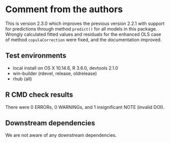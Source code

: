 # Comment from the authors
This is version 2.3.0 which improves the previous version 2.2.1 with support for predictions through method `predict()` for all models in this package. Wrongly calculated fitted values and residuals for the enhanced OLS case of method `copulaCorrection` were fixed, and the documentation improved.

## Test environments
* local install on OS X 10.14.6, R 3.6.0, devtools 2.1.0
* win-builder (rdevel, release, oldrelease)
* rhub (all)

## R CMD check results 
There were 0 ERRORs, 0 WARNINGs, and 1 insignificant NOTE (invalid DOI).

## Downstream dependencies
We are not aware of any downstream dependencies.
